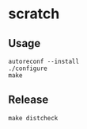 # scratch

## Usage

```
autoreconf --install
./configure
make
```

## Release

```
make distcheck
```
